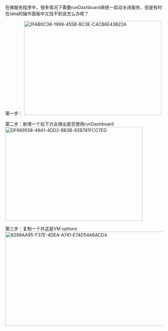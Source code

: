 在微服务程序中，很多情况下需要runDashboard来统一启动关闭服务，但是有时在idea的操作面板中又找不到该怎么办呢？

第一步：
     <img width="438" height="300" alt="2FAB0C38-1999-455B-BC3E-C4CB6E43B22A" src="https://user-images.githubusercontent.com/35331347/146879858-280ee5c2-60bd-4517-9dab-9486b074ad3b.png">

第二步：新增一个右下方会弹出是否使用runDashboard
     <img width="438" height="300" alt="DF669558-49A1-4DD2-BB3B-92B781FCC7ED" src="https://user-images.githubusercontent.com/35331347/146879864-81ef5890-7a1e-4b70-8994-e732eb9ff3d5.png">

第三步：复制一个并这是VM options
     <img width="838" height="300" alt="8268AA95-F37E-4DEA-A741-E74D54A6ACD4" src="https://user-images.githubusercontent.com/35331347/146879878-a36d4b6c-17f1-4d99-b636-164836a41690.png">
